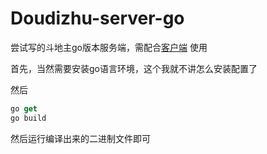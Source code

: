 # Doudizhu-server-go
尝试写的斗地主go版本服务端，需配合[客户端](https://github.com/tianhe1986/Fat-Doudizhu) 使用

首先，当然需要安装go语言环境，这个我就不讲怎么安装配置了

然后
```js
go get
go build
```

然后运行编译出来的二进制文件即可
